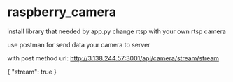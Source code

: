 # raspberry_camera

install library that needed by app.py
change rtsp with your own rtsp camera

use postman for send data your camera to server

with post method url: http://3.138.244.57:3001/api/camera/stream/stream

{
 "stream": true
}
